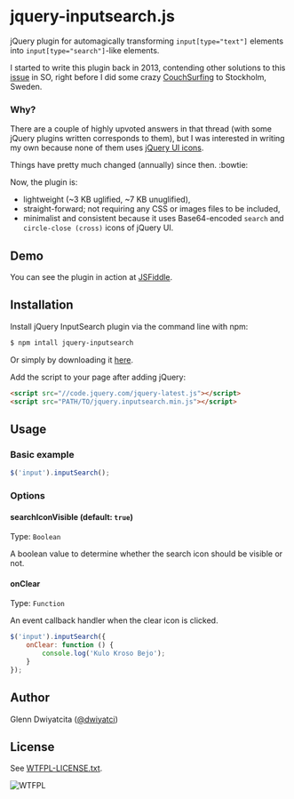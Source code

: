 # jquery-inputsearch.js

jQuery plugin for automagically transforming `input[type="text"]` elements into 
`input[type="search"]`-like elements.

I started to write this plugin back in 2013, contending other solutions to this 
[issue](http://stackoverflow.com/questions/6258521) in SO, right before I did 
some crazy [CouchSurfing](https://www.couchsurfing.com/) to Stockholm, Sweden.

### Why?
There are a couple of highly upvoted answers in that thread (with some jQuery 
plugins written corresponds to them), but I was interested in writing my own 
because none of them uses [jQuery UI icons](http://api.jqueryui.com/theming/icons/).

Things have pretty much changed (annually) since then. :bowtie:

Now, the plugin is:

- lightweight (~3 KB uglified, ~7 KB unuglified),
- straight-forward; not requiring any CSS or images files to be 
included,
- minimalist and consistent because it uses Base64-encoded `search` and 
`circle-close (cross)` icons of jQuery UI.

## Demo
You can see the plugin in action at [JSFiddle](http://jsfiddle.net/glenn/eP7TZ/).

## Installation

Install jQuery InputSearch plugin via the command line with npm:

```bash
$ npm intall jquery-inputsearch
```

Or simply by downloading it [here](https://raw.githubusercontent.com/dwiyatci/jquery-inputsearch/master/dist/jquery.inputsearch.min.js).

Add the script to your page after adding jQuery:

```html
<script src="//code.jquery.com/jquery-latest.js"></script>
<script src="PATH/TO/jquery.inputsearch.min.js"></script>
```

## Usage

### Basic example

```javascript
$('input').inputSearch();
```

### Options

#### searchIconVisible (default: `true`)

Type: `Boolean`

A boolean value to determine whether the search icon should be visible or not.

#### onClear

Type: `Function`

An event callback handler when the clear icon is clicked.

```javascript
$('input').inputSearch({
    onClear: function () {
        console.log('Kulo Kroso Bejo');
    }
});
```

## Author
Glenn Dwiyatcita ([@dwiyatci](http://tiny.cc/dwiyatci))

## License
See [WTFPL-LICENSE.txt](https://raw.github.com/dwiyatci/jquery-inputsearch/master/WTFPL-LICENSE.txt). 

![WTFPL](http://www.wtfpl.net/wp-content/uploads/2012/12/wtfpl-badge-1.png)